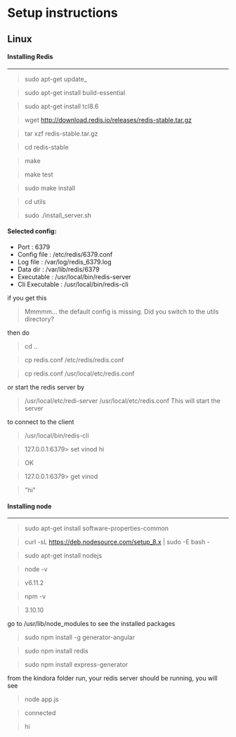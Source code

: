 # Setup instructions

## Linux 
#### Installing Redis
----------------
> sudo apt-get update_


> sudo apt-get install build-essential

>sudo apt-get install tcl8.6

> wget http://download.redis.io/releases/redis-stable.tar.gz

> tar xzf redis-stable.tar.gz

> cd redis-stable

> make

> make test

> sudo make install

> cd utils

> sudo ./install_server.sh


#### Selected config:
* Port           : 6379
* Config file    : /etc/redis/6379.conf
* Log file       : /var/log/redis_6379.log
* Data dir       : /var/lib/redis/6379
* Executable     : /usr/local/bin/redis-server
* Cli Executable : /usr/local/bin/redis-cli

if you get this
> Mmmmm... the default config is missing. Did you switch to the utils directory?

then do
> cd ..

> cp redis.conf /etc/redis/redis.conf

> cp redis.conf /usr/local/etc/redis.conf

or start the redis server by
> /usr/local/etc/redi-server /usr/local/etc/redis.conf
This will start the server

to connect to the client
> /usr/local/bin/redis-cli

> 127.0.0.1:6379> set vinod hi

> OK

> 127.0.0.1:6379> get vinod

> "hi"


#### Installing node
-------------------
> sudo apt-get install software-properties-common

> curl -sL https://deb.nodesource.com/setup_8.x | sudo -E bash -

> sudo apt-get install nodejs

> node -v

> v6.11.2

> npm -v

> 3.10.10

go to /usr/lib/node_modules to see the installed packages

> sudo npm install -g generator-angular

> sudo npm install redis

> sudo npm install express-generator

from the kindora folder run, your redis server should be running, you will see 
> node app.js

> connected

> hi



